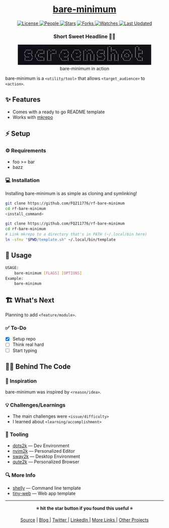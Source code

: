 <div align = "center">

<h1><a href="https://github.com/FQ211776/rf-bare-minimum">bare-minimum</a></h1>

<a href="https://github.com/FQ211776/rf-bare-minimum/blob/main/LICENSE">
<img alt="License" src="https://img.shields.io/github/license/FQ211776/rf-bare-minimum?style=flat&color=eee&label="> </a>

<a href="https://github.com/FQ211776/rf-bare-minimum/graphs/contributors">
<img alt="People" src="https://img.shields.io/github/contributors/FQ211776/rf-bare-minimum?style=flat&color=ffaaf2&label=People"> </a>

<a href="https://github.com/FQ211776/bare-minimum/stargazers">
<img alt="Stars" src="https://img.shields.io/github/stars/FQ211776/rf-bare-minimum?style=flat&color=98c379&label=Stars"></a>

<a href="https://github.com/FQ211776/rf-bare-minimum/network/members">
<img alt="Forks" src="https://img.shields.io/github/forks/FQ211776/bare-minimum?style=flat&color=66a8e0&label=Forks"> </a>

<a href="https://github.com/FQ211776/rf-bare-minimum/watchers">
<img alt="Watches" src="https://img.shields.io/github/watchers/FQ211776/rf-bare-minimum?style=flat&color=f5d08b&label=Watches"> </a>

<a href="https://github.com/FQ211776/rf-bare-minimum/pulse">
<img alt="Last Updated" src="https://img.shields.io/github/last-commit/FQ211776/rf-bare-minimum?style=flat&color=e06c75&label="> </a>

<h3>Short Sweet Headline 🎇🎉</h3>

<figure>
  <img src="images/screenshot.png" alt="bare-minimum in action">
  <br/>
  <figcaption>bare-minimum in action</figcaption>
</figure>

</div>

bare-minimum is a `<utility/tool>` that allows `<target_audience>` to `<action>`.

## ✨ Features

- Comes with a ready to go README template
- Works with [mkrepo](https://github.com/FQ211776/rf-mkrepo)

## ⚡ Setup

### ⚙️ Requirements

- foo >= bar
- bazz

### 💻 Installation

Installing bare-minimum is as simple as cloning and symlinking!

```bash
git clone https://github.com/FQ211776/rf-bare-minimum
cd rf-bare-minimum
<install_command>
```

```bash
git clone https://github.com/FQ211776/rf-bare-minimum
cd rf-bare-minimum
# Link mkrepo to a directory that's in PATH (~/.local/bin here)
ln -sfnv "$PWD/template.sh" ~/.local/bin/template
```


## 🚀 Usage

```bash
USAGE:
    bare-minimum [FLAGS] [OPTIONS]
Example:
    bare-minimum
```

## 🏗️ What's Next

Planning to add `<feature/module>`.

### ✅ To-Do

- [x] Setup repo
- [ ] Think real hard
- [ ] Start typing

## 🧑‍💻 Behind The Code

### 🌈 Inspiration

bare-minimum was inspired by `<reason/idea>`.

### 💡 Challenges/Learnings

- The main challenges were `<issue/difficulty>`
- I learned about `<learning/accomplishment>`

### 🧰 Tooling

- [dots2k](https://github.com/FQ211776/dots2k) — Dev Environment
- [nvim2k](https://github.com/FQ211776/nvim2k) — Personalized Editor
- [sway2k](https://github.com/FQ211776/sway2k) — Desktop Environment
- [qute2k](https://github.com/FQ211776/qute2k) — Personalized Browser

### 🔍 More Info

- [shelly](https://github.com/FQ211776/shelly) — Command line template
- [tiny-web](https://github.com/FQ211776/tiny-web) — Web app template

<hr>

<div align="center">

<strong>⭐ hit the star button if you found this useful ⭐</strong><br>

<a href="https://github.com/FQ211776/rf-bare-minimum">Source</a>
| <a href="https://FQ211776.github.io/blog" target="_blank">Blog </a>
| <a href="https://twitter.com/FQ211776" target="_blank">Twitter </a>
| <a href="https://linkedin.com/in/FQ211776" target="_blank">LinkedIn </a>
| <a href="https://FQ211776.github.io/links" target="_blank">More Links </a>
| <a href="https://fq211776.github.io/rf-projects/" target="_blank">Other Projects </a>

</div>
